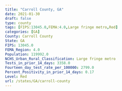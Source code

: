 ```yaml
---
title: "Carroll County, GA"
date: 2021-01-30
draft: false
type: county
tags: [FIPS:13045.0,FEMA:4.0,Large fringe metro,Red]
categories: [GA]
County: Carroll County
State: GA
FIPS: 13045.0
FEMA_Region: 4.0
Population: 119992.0
NCHS_Urban_Rural_Classification: Large fringe metro
Tests_in_prior_14_days: 3358.0
Fourteen_day_test_rate_per_100000: 2799.0
Percent_Positivity_in_prior_14_days: 0.17
Level: Red
url: /states/GA/carroll-county
---
```



